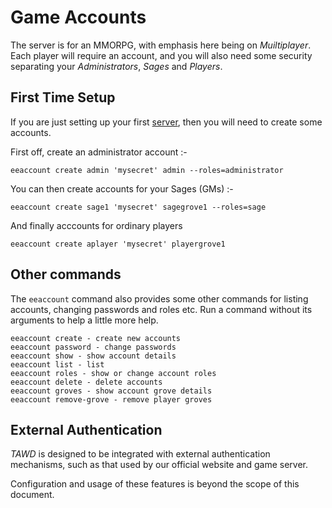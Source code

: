 # Game Accounts

The server is for an MMORPG, with emphasis here being on *Muiltiplayer*. Each player will require an account, and you will also need some security separating your *Administrators*, *Sages* and *Players*.

## First Time Setup

If you are just setting up your first [server](SERVER.md), then you will need to create some accounts.

First off, create an administrator account :-
 

```
eeaccount create admin 'mysecret' admin --roles=administrator
```

You can then create accounts for your Sages (GMs) :-

```
eeaccount create sage1 'mysecret' sagegrove1 --roles=sage
```

And finally acccounts for ordinary players

```
eeaccount create aplayer 'mysecret' playergrove1
```

## Other commands

The `eeaccount` command also provides some other commands for listing accounts, changing passwords and roles etc. Run a command without its arguments to help a little more help.

```
eeaccount create - create new accounts
eeaccount password - change passwords
eeaccount show - show account details
eeaccount list - list
eeaccount roles - show or change account roles
eeaccount delete - delete accounts
eeaccount groves - show account grove details
eeaccount remove-grove - remove player groves

```

## External Authentication

*TAWD* is designed to be integrated with external authentication mechanisms, such as that used by our official website and game server. 

Configuration and usage of these features is beyond the scope of this document.